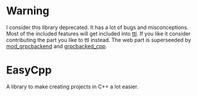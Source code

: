 # Warning
I consider this library deprecated.
It has a lot of bugs and misconceptions.
Most of the included features will get included into [ttl](https://github.com/Thalhammer/ttl).
If you like it consider contributing the part you like to ttl instead.
The web part is superseeded by [mod_grpcbackend](https://github.com/Thalhammer/mod_grpcbackend) and [grpcbacked_cpp](https://github.com/Thalhammer/grpcbackend_cpp).

# EasyCpp
A library to make creating projects in C++ a lot easier.
